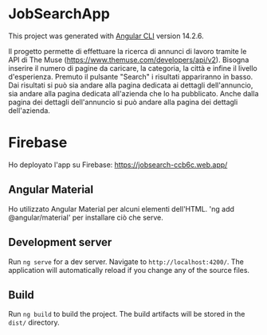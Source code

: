 # JobSearchApp

This project was generated with [Angular CLI](https://github.com/angular/angular-cli) version 14.2.6.

Il progetto permette di effettuare la ricerca di annunci di lavoro tramite le API di The Muse (https://www.themuse.com/developers/api/v2).
Bisogna inserire il numero di pagine da caricare, la categoria, la città e infine il livello d'esperienza. Premuto il pulsante "Search" i risultati appariranno in basso.
Dai risultati si può sia andare alla pagina dedicata ai dettagli dell'annuncio, sia andare alla pagina dedicata all'azienda che lo ha pubblicato.
Anche dalla pagina dei dettagli dell'annuncio si può andare alla pagina dei dettagli dell'azienda.

# Firebase
Ho deployato l'app su Firebase: https://jobsearch-ccb6c.web.app/

## Angular Material

Ho utilizzato Angular Material per alcuni elementi dell'HTML. 'ng add @angular/material' per installare ciò che serve.

## Development server

Run `ng serve` for a dev server. Navigate to `http://localhost:4200/`. The application will automatically reload if you change any of the source files.

## Build

Run `ng build` to build the project. The build artifacts will be stored in the `dist/` directory.
